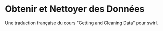 # Obtenir et Nettoyer des Données #

Une traduction française du cours "Getting and Cleaning Data" pour swirl.  

